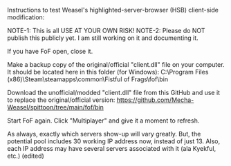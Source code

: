 Instructions to test Weasel's highlighted-server-browser (HSB) client-side modification:

NOTE-1: This is all USE AT YOUR OWN RISK!
NOTE-2: Please do NOT publish this publicly yet.  I am still working on it and documenting it.

If you have FoF open, close it.

Make a backup copy of the original/official "client.dll" file on your computer.
It should be located here in this folder (for Windows):
C:\Program Files (x86)\Steam\steamapps\common\Fistful of Frags\fof\bin

Download the unofficial/modded "client.dll" file from this GitHub and use it to replace the original/official version:
https://github.com/Mecha-Weasel/spittoon/tree/main/fof/bin

Start FoF again.
Click "Multiplayer" and give it a moment to refresh.

As always, exactly which servers show-up will vary greatly.
But, the potential pool includes 30 working IP address now, instead of just 13.
Also, each IP address may have several servers associated with it (ala Kyekful, etc.) (edited)
